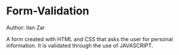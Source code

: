 # Form-Validation
Author: Ilan Zar

A form created with HTML and CSS that asks the user for personal information. 
It is validated through the use of JAVASCRIPT.

